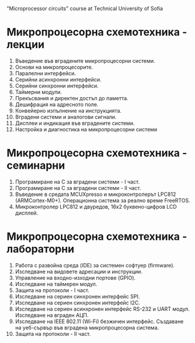 "Microprocessor circuits" course at Technical University of Sofia  
  
Микропроцесорна схемотехника - лекции
====================================================  
1. Въведение във вградените микропроцесорни системи.  
2. Основи на микропроцесорите.  
3. Паралелни интерфейси.  
4. Серийни асинхронни интерфейси.  
5. Серийни синхронни интерфейси.  
6. Таймерни модули.  
7. Прекъсвания и директен достъп до паметта.  
8. Дешифрация на адресното поле.  
9. Конвейерно изпълнение на инструкцията.  
10. Вградени системи и аналогови сигнали.  
11. Дисплеи и индикация във вградените системи.  
12. Настройка и диагностика на микропроцесорни системи  
  
Микропроцесорна схемотехника - семинарни  
====================================================  
1. Програмиране на C за вградени системи - I част.  
2. Програмиране на C за вградени системи - II част.  
3. Въведение в средата MCUXpresso и микроконтролерът LPC812 (ARMCortex-M0+). Операционна система за реално време FreeRTOS.  
4. Микроконтролер LPC812 и двуредов, 16х2 буквено-цифров LCD дисплей.  
  
Микропроцесорна схемотехника - лабораторни  
====================================================  
1. Работа с развойна среда (IDE) за системен софтуер (firmware).  
2. Изследване на видовете адресации и инструкции.  
3. Управление на входно-изходни портове (GPIO).  
4. Изследване на таймерен модул.  
5. Защита на протоколи - I част.  
6. Изследване на сериен синхронен интерфейс SPI.  
7. Изследване на сериен синхронен интерфейс I2C.  
8. Изследване на сериен асинхронен интерфейс RS-232 и UART модул. Изследване на вграден АЦП.  
9. Изследване на IEEE 802.11 (Wi-Fi) безжичен интерфейс. Създаване на уеб-сървър във вградена микропроцесорна система.  
10. Защита на протоколи - II част.  

